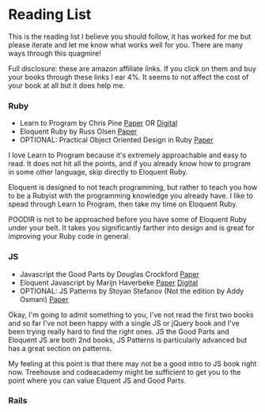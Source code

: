 Reading List
============

This is the reading list I believe you should follow, it has worked for me but please iterate and let me know what works well for you. There are many ways through this quagmire!

Full disclosure: these are amazon affiliate links. If you click on them and buy your books through these links I ear 4%. It seems to not affect the cost of your book at all but it does help me. 

### Ruby

* Learn to Program by Chris Pine [Paper](http://www.amazon.com/gp/product/1934356360/ref=as_li_tf_tl?ie=UTF8&camp=1789&creative=9325&creativeASIN=1934356360&linkCode=as2&tag=portcodescho-20) OR [Digital](http://pine.fm/LearnToProgram/)
* Eloquent Ruby by Russ Olsen [Paper](http://www.amazon.com/gp/product/0321584104/ref=as_li_tf_tl?ie=UTF8&camp=1789&creative=9325&creativeASIN=0321584104&linkCode=as2&tag=portcodescho-20)
* OPTIONAL: Practical Object Oriented Design in Ruby [Paper](http://www.amazon.com/gp/product/0321721330/ref=as_li_tf_tl?ie=UTF8&camp=1789&creative=9325&creativeASIN=0321721330&linkCode=as2&tag=portcodescho-20)

I love Learn to Program because it's extremely approachable and easy to read. It does not hit all the points, and if you already know how to program in some other language, skip directly to Eloquent Ruby. 

Eloquent is designed to not teach programming, but rather to teach you how to be a Rubyist with the programming knowledge you already have. I like to spead through Learn to Program, then take my time on Eloquent Ruby.

POODIR is not to be approached before you have some of Eloquent Ruby under your belt. It takes you significantly farther into design and is great for improving your Ruby code in general. 

### JS

* Javascript the Good Parts by Douglas Crockford [Paper](http://www.amazon.com/gp/product/0596517742/ref=as_li_tf_tl?ie=UTF8&camp=1789&creative=9325&creativeASIN=0596517742&linkCode=as2&tag=portcodescho-20)
* Eloquent Javascript by Marijn Haverbeke [Paper](http://www.amazon.com/gp/product/1593272820/ref=as_li_tf_tl?ie=UTF8&camp=1789&creative=9325&creativeASIN=1593272820&linkCode=as2&tag=portcodescho-20) [Digital](http://eloquentjavascript.net/)
* OPTIONAL: JS Patterns by Stoyan Stefanov (Not the edition by Addy Osmani) [Paper](http://www.amazon.com/gp/product/0596806752/ref=as_li_tf_tl?ie=UTF8&camp=1789&creative=9325&creativeASIN=0596806752&linkCode=as2&tag=portcodescho-20)

Okay, I'm going to admit something to you, I've not read the first two books and so far I've not been happy with a single JS or jQuery book and I've been trying really hard to find the right ones. JS the Good Parts and Eloquent JS are both 2nd books, JS Patterns is particularly advanced but has a great section on patterns. 

My feeling at this point is that there may not be a good intro to JS book right now. Treehouse and codeacademy might be sufficient to get you to the point where you can value Elquent JS and Good Parts.

### Rails
